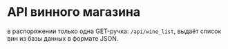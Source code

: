 # API винного магазина

в распоряжении только одна GET-ручка: `/api/wine_list`, выдаёт список вин из базы данных в формате JSON.